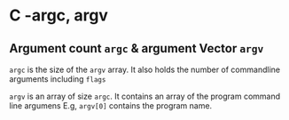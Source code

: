 # C -argc, argv

## Argument count `argc` & argument Vector `argv`

`argc` is the size of the `argv` array. It also holds the number of commandline arguments including `flags`

`argv` is an array of size `argc`. It contains an array of the program command line argumens
E.g, `argv[0]` contains the program name.

